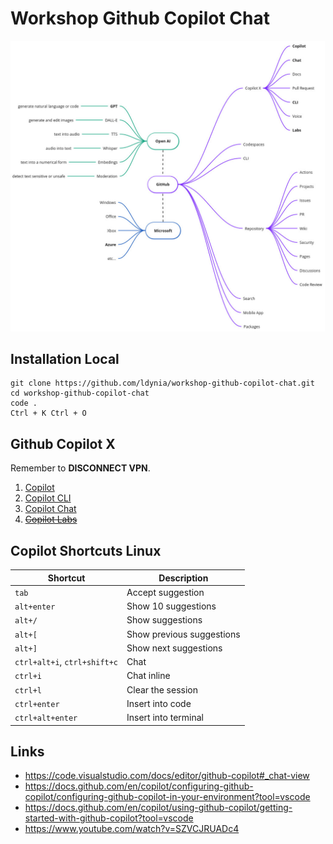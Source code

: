 # Workshop Github Copilot Chat

![github](/docs/assets/github.jpg)

## Installation Local

```shell
git clone https://github.com/ldynia/workshop-github-copilot-chat.git
cd workshop-github-copilot-chat
code .
Ctrl + K Ctrl + O
```

## Github Copilot X

Remember to **DISCONNECT VPN**.

1. [Copilot](./copilot/README.md)
1. [Copilot CLI](./cli/README.md)
1. [Copilot Chat](./chat/README.md)
1. [~~Copilot Labs~~](https://marketplace.visualstudio.com/items?itemName=GitHub.copilot-labs)

## Copilot Shortcuts Linux

| Shortcut | Description |
| -------- | ----------- |
| `tab` | Accept suggestion |
| `alt+enter` | Show 10 suggestions |
| `alt+/` | Show suggestions |
| `alt+[` | Show previous suggestions |
| `alt+]` | Show next suggestions |
| `ctrl+alt+i`, `ctrl+shift+c` | Chat |
| `ctrl+i` | Chat inline |
| `ctrl+l` | Clear the session |
| `ctrl+enter` | Insert into code |
| `ctrl+alt+enter` | Insert into terminal |

## Links

- https://code.visualstudio.com/docs/editor/github-copilot#_chat-view
- https://docs.github.com/en/copilot/configuring-github-copilot/configuring-github-copilot-in-your-environment?tool=vscode
- https://docs.github.com/en/copilot/using-github-copilot/getting-started-with-github-copilot?tool=vscode
- https://www.youtube.com/watch?v=SZVCJRUADc4
